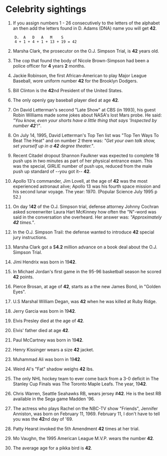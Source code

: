 # Celebrity sightings


1.  If you assign numbers 1 - 26 consecutively to the letters of the alphabet an then add the letters found in D. Adams (DNA) name you will get **42**.

   ``` 
       D.  A   D   A   M    S
       4 + 1 + 4 + 1 + 13 + 19 = 42
   ```

2.  Marsha Clark, the prosecutor on the O.J. Simpson Trial, is **42** years old.

3.  The cop that found the body of Nicole Brown-Simpson had been a police officer for **4** years **2** months.

4.  Jackie Robinson, the first African-American to play Major League Baseball, wore uniform number **42** for the Brooklyn Dodgers.

5.  Bill Clinton is the **42**nd President of the United States.

6.  The only openly gay baseball player died at age **42**.

7.  On David Letterman's second "Late Show" at CBS (in 1993), his guest Robin Williams made some jokes about NASA's lost Mars probe. 
He said: *"You know, even your shorts have a little thing that says 'Inspected by number **42**'!"*.

8.  On July 14, 1995, David Letterman's Top Ten list was "Top Ten Ways To Beat The Heat" and on number 2 there was: *"Get your own talk show,
set yourself up in a **42** degree theater."*.

9.  Recent Citadel dropout Shannon Faulkner was expected to complete 18 push ups in two minutes as part of her physical entrance exam. 
This was the special, GIRLIE number of push ups, reduced from the male push up standard of --you got it-- **42**.

10. Apollo 13's commander, Jim Lovell, at the age of **42** was the most experienced astronaut alive; Apollo 13 was his fourth space mission 
and his second lunar voyage. The year: 1970. (Popular Science July 1995 p 52.)

11. On day 1**42** of the O.J. Simpson trial, defense attorney Johnny Cochran asked screenwriter Laura Hart McKinney how often the "N"-word 
was said in the conversation she overheard. Her answer was: *"Approximately **42** times."*.

12. In the O.J. Simpson Trail: the defense wanted to introduce **42** special jury instructions.

13.  Marsha Clark got a $**4.2** million advance on a book deal about the O.J. Simpson Trial.

14. Jimi Hendrix was born in 19**42**.

15. In Michael Jordan's first game in the 95-96 basketball season he scored **42** points.

16. Pierce Brosan, at age of **42**, starts as a the new James Bond, in "Golden Eyes".

17. U.S Marshal William Degan, was **42** when he was killed at Ruby Ridge.

18. Jerry Garcia was born in 19**42**.

19. Elvis Presley died at the age of **42**.

20. Elvis' father died at age **42**.

21. Paul McCartney was born in 19**42**.

22. Henry Kissinger wears a size **42** jacket.

23. Muhammad Ali was born in 19**42**.

24. Weird Al's "Fat" shadow weighs **42** lbs.

25. The only NHL hockey team to ever come back from a 3-0 deficit in The Stanley Cup Finals was The Toronto Maple Leafs. The year, 19**42**.

26. Chris Warren, Seattle Seahawks RB, wears jersey #**42**. He is the best RB available in the Sega game Madden '96.

27. The actress who plays Rachel on the NBC-TV show "Friends", Jennifer Anniston, was born on February 11, 1969. February 11, I don't have 
to tell you was the **42**nd day of '69.

28. Patty Hearst invoked the 5th Amendment **42** times at her trial.

29. Mo Vaughn, the 1995 American League M.V.P. wears the number **42**.

30. The average age for a pikka bird is **42**.
